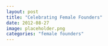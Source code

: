 ```yaml
---
layout: post
title: "Celebrating Female Founders"
date: 2012-08-27
image: placeholder.png
categories: "female founders"
---
```


